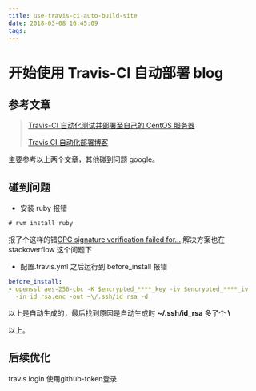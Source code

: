 ```yaml
---
title: use-travis-ci-auto-build-site
date: 2018-03-08 16:45:09
tags:
---
```

# 开始使用 Travis-CI 自动部署 blog

## 参考文章

> [Travis-CI 自动化测试并部署至自己的 CentOS 服务器](https://juejin.im/post/5a9e1a5751882555712bd8e1)
>
> [Travis CI 自动化部署博客](https://blog.stephencode.com/p/travis-ci)

主要参考以上两个文章，其他碰到问题 google。

## 碰到问题

* 安装 ruby 报错

```cmd
# rvm install ruby
```

报了个这样的错[GPG signature verification failed for...](https://stackoverflow.com/questions/44555760/cannt-install-ruby-rvm-on-ubuntu-16-04-due-to-gpg-bug)
解决方案也在 stackoverflow 这个问题下

* 配置.travis.yml 之后运行到 before_install 报错

```yml
before_install:
- openssl aes-256-cbc -K $encrypted_****_key -iv $encrypted_****_iv
  -in id_rsa.enc -out ~\/.ssh/id_rsa -d
```

以上是自动生成的，最后找到原因是自动生成时 **~\/.ssh/id_rsa** 多了个 **\\**

以上。

## 后续优化

travis login 使用github-token登录
